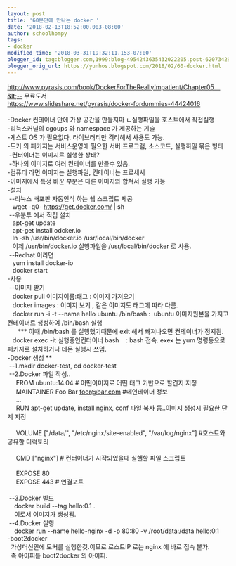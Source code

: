 ```yaml
---
layout: post
title: '60분만에 만나는 docker '
date: '2018-02-13T18:52:00.003-08:00'
author: schoolhompy
tags:
- docker
modified_time: '2018-03-31T19:32:11.153-07:00'
blogger_id: tag:blogger.com,1999:blog-4954243635432022205.post-6207342903977503017
blogger_orig_url: https://yunhos.blogspot.com/2018/02/60-docker.html
---
```


http://www.pyrasis.com/book/DockerForTheReallyImpatient/Chapter05　&lt;-- 무료도서<br />https://www.slideshare.net/pyrasis/docker-fordummies-44424016<br /><br />-Docker 컨테이너 안에 가상 공간을 만들지마 ㄴ실행파일을 호스트에서 직접실행<br />-리눅스커널의 cgoups 와 namespace 가 제공하는 기술<br />-게스트 OS 가 필요없다. 라이브러리만 격리해서 사용도 가능.<br />-도커 의 패키지는 서비스운영에 필요한 서버 프로그램, 소스코드, 실행하일 묶은 형태<br />&nbsp;-컨터이너는 이미지르 실행한 상태?<br />&nbsp;-하나의 이미지로 여러 컨테이너를 만들수 있음.<br />-컴퓨터 라면 이미지는 실행파일, 컨테이너는 프로세서<br />-이미지에서 특정 바꾼 부분은 다른 이미지와 합쳐서 실행 가능<br />-설치<br />&nbsp;--리눅스 배포판 자동인식 하는 쉡 스크립트 제공<br />&nbsp; &nbsp;wget -q0- https://get.docker.com/ | sh<br />&nbsp;--우분투 에서 직접 설치<br />&nbsp; &nbsp;apt-get update<br />&nbsp; &nbsp;apt-get install odcker.io<br />&nbsp; &nbsp;ln -sh /usr/bin/docker.io /usr/local/bin/docker<br />&nbsp; &nbsp;이제 /usr/bin/docker.io 실행파일을 /usr/local/bin/docker 로 사용.<br />&nbsp;--Redhat 이라면<br />&nbsp; &nbsp;yum install docker-io<br />&nbsp; &nbsp;docker start<br />-사용<br />&nbsp;--이미지 받기<br />&nbsp; &nbsp;docker pull 이미지이름:태그 : 이미지 가져오기<br />&nbsp; &nbsp;docker images : 이미지 보기 , 같은 이미지도 태그에 따라 다름.<br />&nbsp; &nbsp;docker run -i -t --name hello ubuntu /bin/bash :&nbsp; ubuntu 이미지원본을 가지고 컨테이너르 생성하여 /bin/bash 실행<br />&nbsp; &nbsp; &nbsp; *** 이때 /bin/bash 를 실행했기때문에 exit 해서 빠져나오면 컨테이너가 정지됨.<br />&nbsp; &nbsp;docker exec -it 실행중인컨터이너 bash&nbsp; &nbsp; : bash 접속. exex 는 yum 명령등으로 패키지르 설치하거나 데몬 실행시 쓰임.<br />-Docker 생성 **<br />&nbsp;--1.mkdir docker-test, cd docker-test<br />&nbsp;--2.Docker 파일 작성..<br />&nbsp; &nbsp; &nbsp;FROM ubuntu:14.04 # 어떤이미지로 어떤 태그 기반으로 할건지 지정<br />&nbsp; &nbsp; &nbsp;MAINTAINER Foo Bar foor@bar.com #메인테이너 정보<br />&nbsp; &nbsp; &nbsp;...<br />&nbsp; &nbsp; &nbsp;RUN apt-get update, install nginx, conf 파일 복사 등..이미지 생성시 필요한 단계 지정<br /><br />&nbsp; &nbsp; &nbsp;VOLUME ["/data/", "/etc/nginx/site-enabled", "/var/log/nginx"] #호스트와 공유할 디럭토리<br /><br />&nbsp; &nbsp; &nbsp;CMD ["nginx"] # 컨터이너가 시작되었을때 실핼할 파일 스크립트<br /><br />&nbsp; &nbsp; &nbsp;EXPOSE 80<br />&nbsp; &nbsp; &nbsp;EXPOSE 443 # 연결포트<br /><br />&nbsp;--3.Docker 빌드<br />&nbsp; &nbsp; docker build --tag hello:0.1 .<br />&nbsp; &nbsp; 이로서 이미지가 생성됨.<br />&nbsp;--4.Docker 실행<br />&nbsp; &nbsp; docker run --name hello-nginx -d -p 80:80 -v /root/data:/data hello:0.1<br />-boot2docker<br />&nbsp; 가상머신안에 도커를 실행한것.이므로 로스트IP 로는 nginx 에 바로 접속 불가.<br />&nbsp; 즉 아이피틑 boot2docker 의 아이피.<br /><div><br /></div>